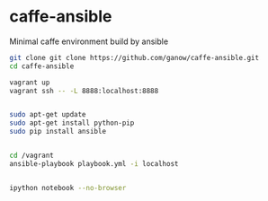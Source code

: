 # caffe-ansible
Minimal caffe environment build by ansible

```bash
git clone git clone https://github.com/ganow/caffe-ansible.git
cd caffe-ansible

vagrant up
vagrant ssh -- -L 8888:localhost:8888


sudo apt-get update
sudo apt-get install python-pip
sudo pip install ansible


cd /vagrant
ansible-playbook playbook.yml -i localhost


ipython notebook --no-browser
```
